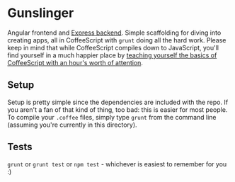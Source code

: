 # Gunslinger
Angular frontend and [Express backend](https://github.com/brandonaaskov/gunslinger-server). Simple scaffolding for diving into creating apps, all in CoffeeScript with `grunt` doing all the hard work. Please keep in mind that while CoffeeScript compiles down to JavaScript, you'll find yourself in a much happier place by [teaching yourself the basics of CoffeeScript with an hour's worth of attention](http://blog.teamtreehouse.com/the-absolute-beginners-guide-to-coffeescript).

## Setup
Setup is pretty simple since the dependencies are included with the repo. If you aren't a fan of that kind of thing, too bad: this is easier for most people. To compile your `.coffee` files, simply type `grunt` from the command line (assuming you're currently in this directory).

## Tests
`grunt` or `grunt test` or `npm test` - whichever is easiest to remember for you :)